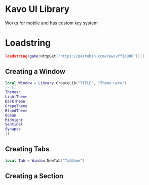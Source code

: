 # Kavo UI Library
Works for mobile and has custom key system
# Loadstring
```lua
loadstring(game:HttpGet("https://pastebin.com/raw/vff1bQ9F"))()
```

## Creating a Window
```lua
local Window = Library.CreateLib("TITLE", "Theme Here")
-- [[
Themes:
LightTheme
DarkTheme
GrapeTheme
BloodTheme
Ocean
Midnight
Sentinel
Synapse
]]

```

## Creating Tabs
```lua
local Tab = Window:NewTab("TabName")
```

## Creating a Section
